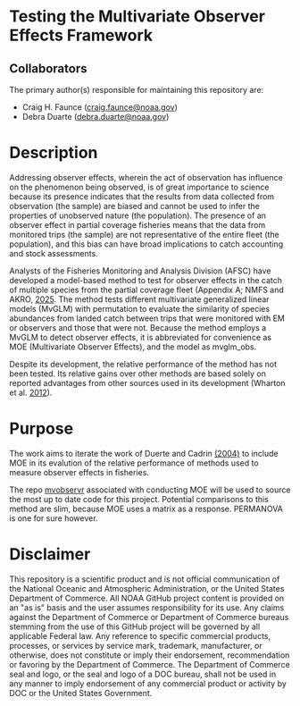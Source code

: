 # Testing the Multivariate Observer Effects Framework
## Collaborators
The primary author(s) responsible for maintaining this repository are:
* Craig H. Faunce (craig.faunce@noaa.gov)
* Debra Duarte (debra.duarte@noaa.gov)

# Description
Addressing observer effects, wherein the act of observation has influence on the phenomenon being observed, is of great importance to science because its presence indicates that the results from data collected from observation (the sample) are biased and cannot be used to infer the properties of unobserved nature (the population). The presence of an observer effect in partial coverage fisheries means that the data from monitored trips (the sample) are not representative of the entire fleet (the population), and this bias can have broad implications to catch accounting and stock assessments.

Analysts of the Fisheries Monitoring and Analysis Division (AFSC) have developed a model-based method to test for observer effects in the catch of multiple species from the partial coverage fleet (Appendix A; NMFS and AKRO, [2025](https://meetings.npfmc.org/CommentReview/DownloadFile?p=0fbf1a38-b5bf-4029-9dbc-6c009dc7ab38.pdf&fileName=2024%20Observer%20Program%20Annual%20Report.pdf). The method tests different multivariate generalized linear models (MvGLM) with permutation to evaluate the similarity of species abundances from landed catch between trips that were monitored with EM or observers and those that were not. Because the method employs a MvGLM to detect observer effects, it is abbreviated for convenience as MOE (Multivariate Observer Effects), and the model as mvglm_obs.

Despite its development, the relative performance of the method has not been tested. Its relative gains over other methods are based solely on reported advantages from other sources used in its development (Wharton et al. [2012](https://besjournals.onlinelibrary.wiley.com/doi/10.1111/j.2041-210X.2011.00127.x)).  

# Purpose
The work aims to iterate the work of Duerte and Cadrin [(2004)](https://doi.org/10.1016/j.fishres.2024.107000) to include MOE in its evalution of the relative performance of methods used to measure observer effects in fisheries.

The repo [mvobservr](https://github.com/noaa-afsc/mvglm-obs#) associated with conducting MOE will be used to source the most up to date code for this project.  Potential comparisons to this method are slim, because MOE uses a matrix as a response.  PERMANOVA is one for sure however.
 
# Disclaimer

This repository is a scientific product and is not official communication of the National Oceanic and Atmospheric Administration, or the United States Department of Commerce. All NOAA GitHub project content is provided on an "as is" basis and the user assumes responsibility for its use. Any claims against the Department of Commerce or Department of Commerce bureaus stemming from the use of this GitHub project will be governed by all applicable Federal law. Any reference to specific commercial products, processes, or services by service mark, trademark, manufacturer, or otherwise, does not constitute or imply their endorsement, recommendation or favoring by the Department of Commerce. The Department of Commerce seal and logo, or the seal and logo of a DOC bureau, shall not be used in any manner to imply endorsement of any commercial product or activity by DOC or the United States Government.
